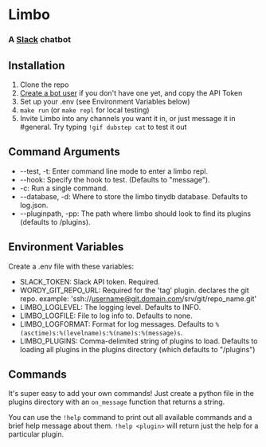 # Limbo
### A [Slack](https://slack.com/) chatbot

## Installation

1. Clone the repo
2. [Create a bot user](https://my.slack.com/services/new/bot) if you don't have one yet, and copy the API Token
3. Set up your .env (see Environment Variables below)
4. `make run` (or `make repl` for local testing)
5. Invite Limbo into any channels you want it in, or just message it in #general. Try typing `!gif dubstep cat` to test it out

## Command Arguments

* --test, -t: Enter command line mode to enter a limbo repl.
* --hook: Specify the hook to test. (Defaults to "message").
* -c: Run a single command.
* --database, -d: Where to store the limbo tinydb database. Defaults to log.json.
* --pluginpath, -pp: The path where limbo should look to find its plugins (defaults to /plugins).

## Environment Variables

Create a .env file with these variables:
* SLACK_TOKEN: Slack API token. Required.
* WORDY_GIT_REPO_URL: Required for the 'tag' plugin. declares the git repo.  example: 'ssh://username@git.domain.com/srv/git/repo_name.git'
* LIMBO_LOGLEVEL: The logging level. Defaults to INFO.
* LIMBO_LOGFILE: File to log info to. Defaults to none.
* LIMBO_LOGFORMAT: Format for log messages. Defaults to `%(asctime)s:%(levelname)s:%(name)s:%(message)s`.
* LIMBO_PLUGINS: Comma-delimited string of plugins to load. Defaults to loading all plugins in the plugins directory (which defaults to "/plugins")

## Commands

It's super easy to add your own commands! Just create a python file in the plugins directory with an `on_message` function that returns a string.

You can use the `!help` command to print out all available commands and a brief help message about them. `!help <plugin>` will return just the help for a particular plugin.
